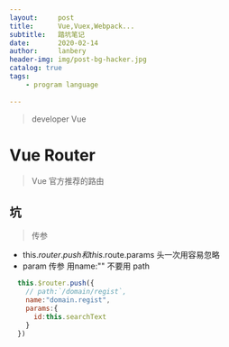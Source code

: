 ```yaml
---
layout:     post
title:      Vue,Vuex,Webpack...
subtitle:   踏坑笔记
date:       2020-02-14
author:     lanbery
header-img: img/post-bg-hacker.jpg
catalog: true
tags:
    - program language
    
---
```


> developer
> Vue 

# Vue Router

> Vue 官方推荐的路由

## 坑

> 传参

  - this.$router.push 和this.$route.params  头一次用容易忽略
  - param 传参  用name:"" 不要用 path

```js
  this.$router.push({
    // path:`/domain/regist`,
    name:"domain.regist",
    params:{
      id:this.searchText
    }
  })
```